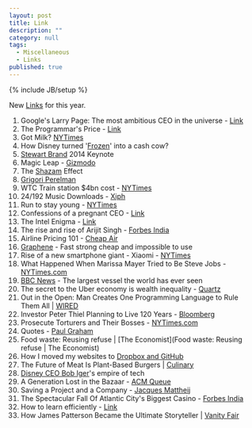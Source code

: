 ```yaml
---
layout: post
title: Link
description: ""
category: null
tags: 
  - Miscellaneous
  - Links
published: true
---
```


{% include JB/setup %}

New <a href="http://umangsaini.in/tags.html#Links-ref">Links</a> for this year. 

1. Google's Larry Page: The most ambitious CEO in the universe - [Link](http://fortune.com/2014/11/13/googles-larry-page-the-most-ambitious-ceo-in-the-universe/)
2. The Programmar's Price - [Link](http://www.newyorker.com/magazine/2014/11/24/programmers-price)
3. Got Milk? [NYTimes](http://www.nytimes.com/2014/11/18/upshot/got-milk-might-not-be-doing-you-much-good.html)
4. How Disney turned '[Frozen](http://www.nytimes.com/2014/11/23/magazine/how-disney-turned-frozen-into-a-cash-cow.html)' into a cash cow?
5. [Stewart Brand](http://blog.longnow.org/02014/11/19/stewart-brand-keynote-video-from-02014-evernote-conference/) 2014 Keynote
6. Magic Leap - [Gizmodo](http://gizmodo.com/how-magic-leap-is-secretly-creating-a-new-alternate-rea-1660441103)
7. The [Shazam](http://www.theatlantic.com/magazine/archive/2014/12/the-shazam-effect/382237/?single_page=true) Effect
8. [Grigori Perelman](https://medium.com/@phacks/how-grigori-perelman-solved-one-of-maths-greatest-mystery-89426275cb7)
9. WTC Train station $4bn cost - [NYTimes](http://www.nytimes.com/2014/12/03/nyregion/the-4-billion-train-station-at-the-world-trade-center.html?_r=0)
10. 24/192 Music Downloads - [Xiph](http://xiph.org/~xiphmont/demo/neil-young.html)
11. Run to stay young - [NYTimes](http://well.blogs.nytimes.com/2014/12/03/run-to-stay-young/)
12. Confessions of a pregnant CEO - [Link](http://fortune.com/2014/12/10/confessions-of-a-pregnant-ceo-3-ways-im-working-differently/)
13. The Intel Enigma - [Link](http://www.mondaynote.com/2014/12/14/the-intel-enigma/)
14. The rise and rise of Arijit Singh - [Forbes India](http://forbesindia.com/article/2014-celebrity-100/the-rise-and-rise-of-arijit-singh/39203/0)
15. Airline Pricing 101 - [Cheap Air](http://www.cheapair.com/blog/travel-tips/air-fares-101-why-do-fares-change-all-the-time/)
16. [Graphene](http://www.newyorker.com/magazine/2014/12/22/material-question) - Fast strong cheap and impossible to use
17. Rise of a new smartphone giant - Xiaomi - [NYTimes](http://www.nytimes.com/2014/12/15/technology/the-rise-of-a-new-smartphone-giant-chinas-xiaomi.html)
18. What Happened When Marissa Mayer Tried to Be Steve Jobs - [NYTimes.com](http://www.nytimes.com/2014/12/21/magazine/what-happened-when-marissa-mayer-tried-to-be-steve-jobs.html?_r=1)
19. [BBC News](http://www.bbc.com/news/science-environment-30394137) - The largest vessel the world has ever seen
20. The secret to the Uber economy is wealth inequality - [Quartz](http://qz.com/312537/the-secret-to-the-uber-economy-is-wealth-inequality/#)
21. Out in the Open: Man Creates One Programming Language to Rule Them All | [WIRED](http://www.wired.com/2014/02/julia/)
22. Investor Peter Thiel Planning to Live 120 Years - [Bloomberg](http://www.bloomberg.com/news/2014-12-18/investor-peter-thiel-planning-to-live-120-years.html)
23. Prosecute Torturers and Their Bosses - [NYTimes.com](http://www.nytimes.com/2014/12/22/opinion/prosecute-torturers-and-their-bosses.html?_r=0)
24. Quotes - [Paul Graham](http://paulgraham.com/quo.html)
25. Food waste: Reusing refuse | [The Economist](Food waste: Reusing refuse | The Economist)
26. How I moved my websites to [Dropbox and GitHub](http://alexcican.com/post/guide-hosting-website-dropbox-github/)
27. The Future of Meat Is Plant-Based Burgers | [Culinary](http://www.outsideonline.com/outdoor-adventure/culinary/Replacing-Meat-Plant-Based-Meats-Vegetarian.html)
28. [Disney CEO Bob Iger](http://fortune.com/2014/12/29/disney-ceo-bob-iger-empire-of-tech/)'s empire of tech
29. A Generation Lost in the Bazaar - [ACM Queue](https://queue.acm.org/detail.cfm?id=2349257&ref=fullrss)
30. Saving a Project and a Company - [Jacques Mattheij](http://jacquesmattheij.com/saving-a-project-and-a-company)
31. The Spectacular Fall Of Atlantic City's Biggest Casino - [Forbes India](http://forbesindia.com/article/checkin/the-spectacular-fall-of-atlantic-citys-biggest-casino/39293/1)
32. How to learn efficiently - [Link](http://lemire.me/blog/archives/2014/12/30/how-to-learn-efficiently/)
33. How James Patterson Became the Ultimate Storyteller | [Vanity Fair](http://www.vanityfair.com/culture/2015/01/james-patterson-best-selling-author)
